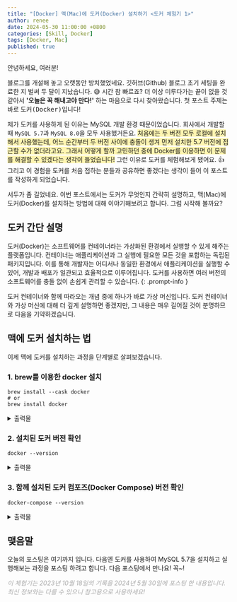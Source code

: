 ```yaml
---
title: "[Docker] 맥(Mac)에 도커(Docker) 설치하기 <도커 체험기 1>"
author: renee
date: 2024-05-30 11:00:00 +0800
categories: [Skill, Docker]
tags: [Docker, Mac]
published: true
---
```


안녕하세요, 여러분!

블로그를 개설해 놓고 오랫동안 방치했었네요. 깃허브(Github) 블로그 초기 세팅을 완료한 지 벌써 두 달이 지났습니다. 😅 시간 참 빠르죠? 더 이상 미루다가는 끝이 없을 것 같아서 **'오늘은 꼭 해내고야 만다!'** 하는 마음으로 다시 찾아왔습니다. 첫 포스트 주제는 바로 <kbd>도커(Docker)</kbd>입니다!

제가 도커를 사용하게 된 이유는 MySQL 개발 환경 때문이었습니다. 회사에서 개발할 때 `MySQL 5.7`과 `MySQL 8.0`을 모두 사용했거든요. <span style="background-color: #fff5b1">처음에는 두 버전 모두 로컬에 설치해서 사용했는데, 어느 순간부터 두 버전 사이에 충돌이 생겨 먼저 설치한 5.7 버전에 접근할 수가 없더라고요. 그래서 어떻게 할까 고민하던 중에 Docker를 이용하면 이 문제를 해결할 수 있겠다는 생각이 들었습니다!</span> 그런 이유로 도커를 체험해보게 됐어요. 👍 그리고 이 경험을 도커를 처음 접하는 분들과 공유하면 좋겠다는 생각이 들어 이 포스트를 작성하게 되었습니다.

서두가 좀 길었네요. 이번 포스트에서는 도커가 무엇인지 간략히 설명하고, 맥(Mac)에 도커(Docker)를 설치하는 방법에 대해 이야기해보려고 합니다. 그럼 시작해 볼까요?

## **도커 간단 설명**

>
도커(Docker)는 소프트웨어를 컨테이너라는 가상화된 환경에서 실행할 수 있게 해주는 플랫폼입니다. 컨테이너는 애플리케이션과 그 실행에 필요한 모든 것을 포함하는 독립된 패키지입니다. 이를 통해 개발자는 어디서나 동일한 환경에서 애플리케이션을 실행할 수 있어, 개발과 배포가 일관되고 효율적으로 이루어집니다. 도커를 사용하면 여러 버전의 소프트웨어를 충돌 없이 손쉽게 관리할 수 있습니다.
{: .prompt-info }

도커 컨테이너와 함께 따라오는 개념 중에 하나가 바로 가상 머신입니다. 도커 컨테이너와 가상 머신에 대해 더 깊게 설명하면 좋겠지만, 그 내용은 매우 길어질 것이 분명하므로 다음을 기약하겠습니다.

## **맥에 도커 설치하는 법**

이제 맥에 도커를 설치하는 과정을 단계별로 살펴보겠습니다.

### **1. brew를 이용한 docker 설치**

```shell
brew install --cask docker
# or
brew install docker 
```

<details>
<summary>출력물</summary>
<div markdown="1">

```console
Running `brew update --auto-update`...
==> Auto-updated Homebrew!
Updated 2 taps (homebrew/core and homebrew/cask).
==> New Formulae
dcp                                      nvimpager
==> New Casks
free-podcast-transcription

You have 13 outdated formulae and 2 outdated casks installed.

==> Downloading https://raw.githubusercontent.com/Homebrew/homebrew-cask/005958c
######################################################################### 100.0%
==> Downloading https://desktop.docker.com/mac/main/amd64/124339/Docker.dmg
######################################################################### 100.0%
==> Installing Cask docker
==> Moving App 'Docker.app' to '/Applications/Docker.app'
==> Linking Binary 'docker' to '/usr/local/bin/docker'
==> Linking Binary 'docker-compose' to '/usr/local/bin/docker-compose'
==> Linking Binary 'docker-credential-desktop' to '/usr/local/bin/docker-credent
==> Linking Binary 'docker-credential-ecr-login' to '/usr/local/bin/docker-crede
==> Linking Binary 'docker-credential-osxkeychain' to '/usr/local/bin/docker-cre
==> Linking Binary 'docker-index' to '/usr/local/bin/docker-index'
==> Linking Binary 'hub-tool' to '/usr/local/bin/hub-tool'
==> Linking Binary 'kubectl' to '/usr/local/bin/kubectl.docker'
==> Linking Binary 'docker.bash-completion' to '/usr/local/etc/bash_completion.d
==> Linking Binary 'docker.zsh-completion' to '/usr/local/share/zsh/site-functio
==> Linking Binary 'docker.fish-completion' to '/usr/local/share/fish/vendor_com
==> Linking Binary 'com.docker.hyperkit' to '/usr/local/bin/hyperkit'
==> Linking Binary 'com.docker.cli' to '/usr/local/bin/com.docker.cli'
🍺  docker was successfully installed!
```

</div>
</details>

### **2. 설치된 도커 버전 확인**

```shell
docker --version
```

<details>
<summary>출력물</summary>
<div markdown="1">

```console
Docker version 24.0.6, build ed223bc
```

</div>
</details>

### **3. 함께 설치된 도커 컴포즈(Docker Compose) 버전 확인**

```shell
docker-compose --version
```

<details>
<summary>출력물</summary>
<div markdown="1">

```console
Docker Compose version v2.22.0-desktop.2
```

</div>
</details>

## **맺음말**

오늘의 포스팅은 여기까지 입니다. 다음엔 도커를 사용하여 MySQL 5.7을 설치하고 실행해보는 과정을 포스팅 하려고 합니다. 다음 포스팅에서 만나요! 꼭~! 

<span style="color: #aaaaaa">*이 체험기는 2023년 10월 18일의 기록을 2024년 5월 30일에 포스팅 한 내용입니다. 최신 정보와는 다를 수 있으니 참고용으로 사용하세요!*</span>
